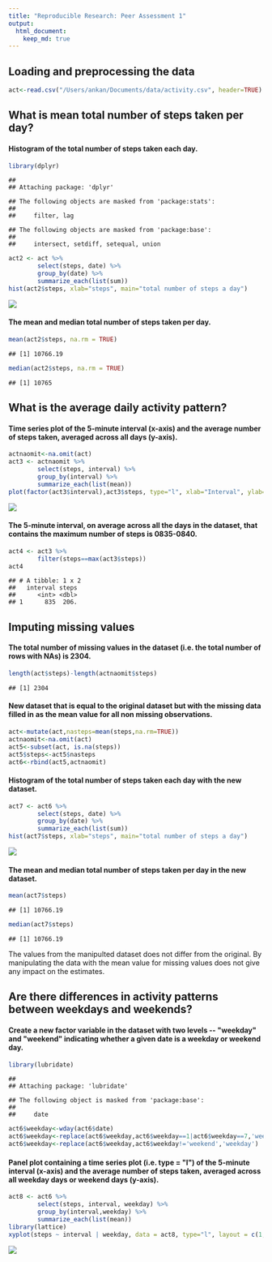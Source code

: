 ```yaml
---
title: "Reproducible Research: Peer Assessment 1"
output: 
  html_document:
    keep_md: true
---
```



## Loading and preprocessing the data


```r
act<-read.csv("/Users/ankan/Documents/data/activity.csv", header=TRUE)
```

## What is mean total number of steps taken per day?

#### Histogram of the total number of steps taken each day.


```r
library(dplyr)
```

```
## 
## Attaching package: 'dplyr'
```

```
## The following objects are masked from 'package:stats':
## 
##     filter, lag
```

```
## The following objects are masked from 'package:base':
## 
##     intersect, setdiff, setequal, union
```

```r
act2 <- act %>%
        select(steps, date) %>%
        group_by(date) %>%
        summarize_each(list(sum))
hist(act2$steps, xlab="steps", main="total number of steps a day")
```

![](PA1_template_files/figure-html/unnamed-chunk-2-1.png)<!-- -->

#### The mean and median total number of steps taken per day.


```r
mean(act2$steps, na.rm = TRUE)
```

```
## [1] 10766.19
```

```r
median(act2$steps, na.rm = TRUE)
```

```
## [1] 10765
```

## What is the average daily activity pattern?

#### Time series plot of the 5-minute interval (x-axis) and the average number of steps taken, averaged across all days (y-axis).


```r
actnaomit<-na.omit(act)
act3 <- actnaomit %>%
        select(steps, interval) %>%
        group_by(interval) %>%
        summarize_each(list(mean))
plot(factor(act3$interval),act3$steps, type="l", xlab="Interval", ylab="Mean Steps")
```

![](PA1_template_files/figure-html/unnamed-chunk-4-1.png)<!-- -->

#### The 5-minute interval, on average across all the days in the dataset, that contains the maximum number of steps is 0835-0840.


```r
act4 <- act3 %>%
        filter(steps==max(act3$steps))
act4
```

```
## # A tibble: 1 x 2
##   interval steps
##      <int> <dbl>
## 1      835  206.
```

## Imputing missing values

#### The total number of missing values in the dataset (i.e. the total number of rows with NAs) is 2304.


```r
length(act$steps)-length(actnaomit$steps)
```

```
## [1] 2304
```

#### New dataset that is equal to the original dataset but with the missing data filled in as the mean value for all non missing observations.


```r
act<-mutate(act,nasteps=mean(steps,na.rm=TRUE))
actnaomit<-na.omit(act)
act5<-subset(act, is.na(steps))
act5$steps<-act5$nasteps
act6<-rbind(act5,actnaomit)
```

#### Histogram of the total number of steps taken each day with the new dataset.


```r
act7 <- act6 %>%
        select(steps, date) %>%
        group_by(date) %>%
        summarize_each(list(sum))
hist(act7$steps, xlab="steps", main="total number of steps a day")
```

![](PA1_template_files/figure-html/unnamed-chunk-8-1.png)<!-- -->

#### The mean and median total number of steps taken per day in the new dataset.


```r
mean(act7$steps)
```

```
## [1] 10766.19
```

```r
median(act7$steps)
```

```
## [1] 10766.19
```

The values from the manipulted dataset does not differ from the original. By manipulating the data with the mean value for missing values does not give any impact on the estimates.

## Are there differences in activity patterns between weekdays and weekends?

#### Create a new factor variable in the dataset with two levels -- "weekday" and "weekend" indicating whether a given date is a weekday or weekend day.


```r
library(lubridate)
```

```
## 
## Attaching package: 'lubridate'
```

```
## The following object is masked from 'package:base':
## 
##     date
```

```r
act6$weekday<-wday(act6$date)
act6$weekday<-replace(act6$weekday,act6$weekday==1|act6$weekday==7,'weekend')
act6$weekday<-replace(act6$weekday,act6$weekday!='weekend','weekday')
```

#### Panel plot containing a time series plot (i.e. type = "l") of the 5-minute interval (x-axis) and the average number of steps taken, averaged across all weekday days or weekend days (y-axis).


```r
act8 <- act6 %>%
        select(steps, interval, weekday) %>%
        group_by(interval,weekday) %>%
        summarize_each(list(mean))
library(lattice)
xyplot(steps ~ interval | weekday, data = act8, type="l", layout = c(1, 2))
```

![](PA1_template_files/figure-html/unnamed-chunk-11-1.png)<!-- -->
